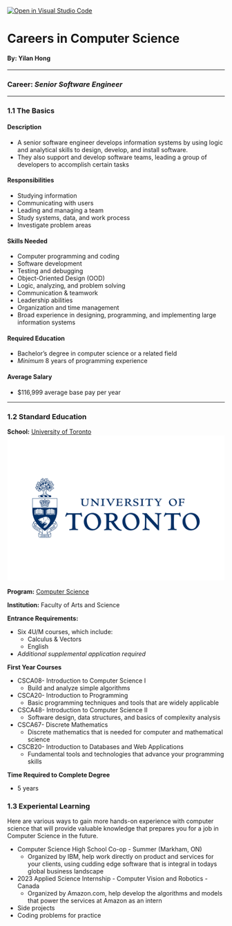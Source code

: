 [![Open in Visual Studio Code](https://classroom.github.com/assets/open-in-vscode-c66648af7eb3fe8bc4f294546bfd86ef473780cde1dea487d3c4ff354943c9ae.svg)](https://classroom.github.com/online_ide?assignment_repo_id=8858324&assignment_repo_type=AssignmentRepo)
# Careers in Computer Science
#### By: Yilan Hong
---
### Career: *Senior Software Engineer*
---
### 1.1 The Basics
#### Description
- A senior software engineer develops information systems by using logic and analytical skills to design, develop, and install software.
- They also support and develop software teams, leading a group of developers to accomplish certain tasks

#### Responsibilities
- Studying information
- Communicating with users
- Leading and managing a team
- Study systems, data, and work process
- Investigate problem areas

#### Skills Needed
- Computer programming and coding
- Software development
- Testing and debugging
- Object-Oriented Design (OOD)
- Logic, analyzing, and problem solving
- Communication & teamwork
- Leadership abilities
- Organization and time management
- Broad experience in designing, programming, and implementing large information systems

#### Required Education
- Bachelor’s degree in  computer science or a related field
- *Minimum* 8 years of programming experience

#### Average Salary
- $116,999 average base pay per year
---
### 1.2 Standard Education
**School:** [University of Toronto](https://www.utoronto.ca/)
![University of Toronto](uoftlogo.png)

**Program:** [Computer Science](https://future.utoronto.ca/undergraduate-programs/computer-science/)

**Institution:** Faculty of Arts and Science

**Entrance Requirements:** 
- Six 4U/M courses, which include:
  - Calculus & Vectors
  - English
- *Additional supplemental application required*

**First Year Courses**
- CSCA08- Introduction to Computer Science I
  - Build and analyze simple algorithms
- CSCA20- Introduction to Programming
  - Basic programming techniques and tools that are widely applicable
- CSCA48- Introduction to Computer Science II
  - Software design, data structures, and basics of complexity analysis
- CSCA67- Discrete Mathematics
  - Discrete mathematics that is needed for computer and mathematical science
- CSCB20- Introduction to Databases and Web Applications
  - Fundamental tools and technologies that advance your programming skills

**Time Required to Complete Degree**
- 5 years

### 1.3 Experiental Learning

Here are various ways to gain more hands-on experience with computer science that will provide valuable knowledge that prepares you for a job in Computer Science in the future.

- Computer Science High School Co-op - Summer (Markham, ON)
  - Organized by IBM, help work directly on product and services for your clients, using cudding edge software that is integral in todays global business landscape
- 2023 Applied Science Internship - Computer Vision and Robotics - Canada
  - Organized by Amazon.com, help develop the algorithms and models that power the services at Amazon as an intern
- Side projects
- Coding problems for practice